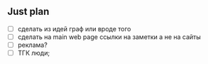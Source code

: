 ## Just plan
- [ ] сделать из идей граф или вроде того
- [ ] сделать на main web page ссылки на заметки а не на сайты
- [ ] реклама? 
- [ ] ТГК люди;
